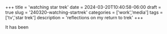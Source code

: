 +++
title = 'watching star trek'
date = 2024-03-20T10:40:58-06:00
draft = true
slug = '240320-watching-startrek'
categories = ['work','media']
tags = ['tv','star trek']
description = 'reflections on my return to trek'
+++

It has been